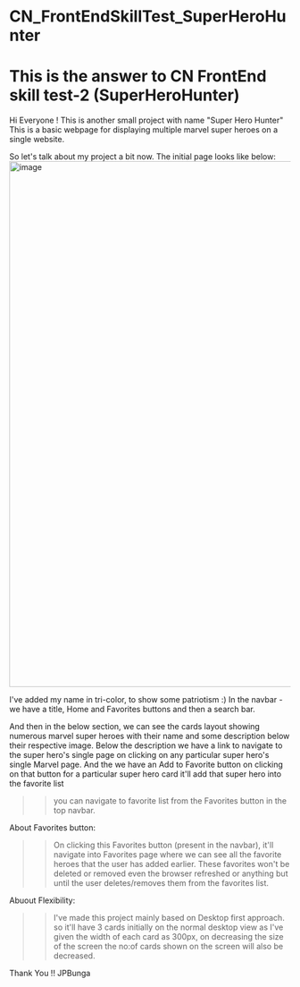 # CN_FrontEndSkillTest_SuperHeroHunter
This is the answer to CN FrontEnd skill test-2 (SuperHeroHunter)
=======================================================================================================================================================================
Hi Everyone !
This is another small project with name "Super Hero Hunter"
This is a basic webpage for displaying multiple marvel super heroes on a single website.

So let's talk about my project a bit now.
The initial page looks like below:
<img width="940" alt="image" src="https://github.com/JPBunga/CN_FrontEndSkillTest_SuperHeroHunter/assets/143939539/63a55606-9030-4ff1-b3c0-23f181ddeaa8">

I've added my name in tri-color, to show some patriotism :)
In the navbar - we have a title, Home and Favorites buttons and then a search bar.

And then in the below section, we can see the cards layout showing numerous marvel super heroes with their name and some description below their respective image.
Below the description we have a link to navigate to the super hero's single page on clicking on any particular super hero's single Marvel page.
And the we have an Add to Favorite button on clicking on that button for a particular super hero card it'll add that super hero into the favorite list
>> you can navigate to favorite list from the Favorites button in the top navbar.

About Favorites button:
>> On clicking this Favorites button (present in the navbar), it'll navigate into Favorites page where we can see all the favorite heroes that the user has added earlier.
>> These favorites won't be deleted or removed even the browser refreshed or anything but until the user deletes/removes them from the favorites list.

Abuout Flexibility:
>> I've made this project mainly based on Desktop first approach. so it'll have 3 cards initially on the normal desktop view as I've given the width of each card as 300px, on decreasing the size of the screen the no:of cards shown on the screen will also be decreased.


Thank You !!
JPBunga

